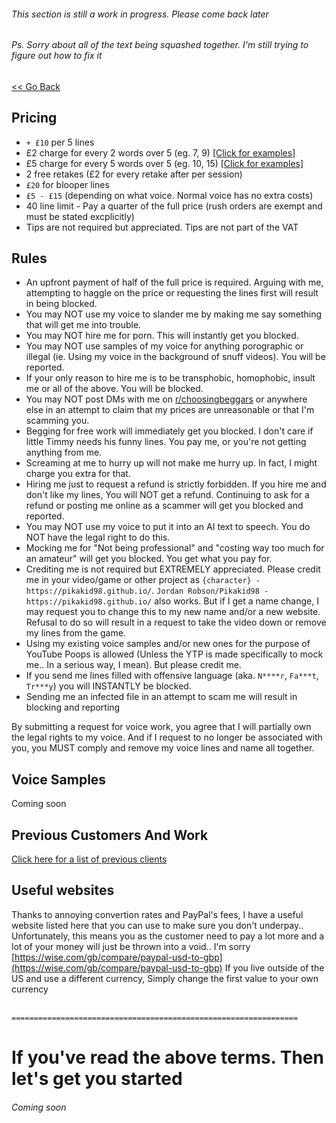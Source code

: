 ###### This section is still a work in progress. Please come back later
###### Ps. Sorry about all of the text being squashed together. I'm still trying to figure out how to fix it

[<< Go Back](https://pikakid98.github.io/support-me)

## Pricing

- `+ £10` per 5 lines
- £2 charge for every 2 words over 5 (eg. 7, 9)  [[Click for examples]](https://pikakid98.github.io/support-me/hire-me/2poundexample)
- £5 charge for every 5 words over 5 (eg. 10, 15)  [[Click for examples]](https://pikakid98.github.io/support-me/hire-me/5poundexample)
- 2 free retakes (£2 for every retake after per session)
- `£20` for blooper lines
- `£5 - £15` (depending on what voice. Normal voice has no extra costs)
- 40 line limit - Pay a quarter of the full price (rush orders are exempt and must be stated excplicitly)
- Tips are not required but appreciated. Tips are not part of the VAT



## Rules

- An upfront payment of half of the full price is required. Arguing with me, attempting to haggle on the price or requesting the lines first will result in being blocked.
- You may NOT use my voice to slander me by making me say something that will get me into trouble.
- You may NOT hire me for porn. This will instantly get you blocked.
- You may NOT use samples of my voice for anything porographic or illegal (ie. Using my voice in the background of snuff videos). You will be reported.
- If your only reason to hire me is to be transphobic, homophobic, insult me or all of the above. You will be blocked.
- You may NOT post DMs with me on [r/choosingbeggars](https://www.reddit.com/r/ChoosingBeggars/) or anywhere else in an attempt to claim that my prices are unreasonable or that I'm scamming you.
- Begging for free work will immediately get you blocked. I don't care if little Timmy needs his funny lines. You pay me, or you're not getting anything from me.
- Screaming at me to hurry up will not make me hurry up. In fact, I might charge you extra for that.
- Hiring me just to request a refund is strictly forbidden. If you hire me and don't like my lines, You will NOT get a refund. Continuing to ask for a refund or posting me online as a scammer will get you blocked and reported.
- You may NOT use my voice to put it into an AI text to speech. You do NOT have the legal right to do this.
- Mocking me for "Not being professional" and "costing way too much for an amateur" will get you blocked. You get what you pay for.
- Crediting me is not required but EXTREMELY appreciated. Please credit me in your video/game or other project as `{character} - https://pikakid98.github.io/`. `Jordan Robson/Pikakid98 - https://pikakid98.github.io/` also works. But if I get a name change, I may request you to change this to my new name and/or a new website. Refusal to do so will result in a request to take the video down or remove my lines from the game.
- Using my existing voice samples and/or new ones for the purpose of YouTube Poops is allowed (Unless the YTP is made specifically to mock me.. In a serious way, I mean). But please credit me.
- If you send me lines filled with offensive language (aka. `N****r`, `Fa***t`, `Tr***y`) you will INSTANTLY be blocked.
- Sending me an infected file in an attempt to scam me will result in blocking and reporting

By submitting a request for voice work, you agree that I will partially own the legal rights to my voice. And if I request to no longer be associated with you, you MUST comply and remove my voice lines and name all together.

## Voice Samples

Coming soon

## Previous Customers And Work
[Click here for a list of previous clients](https://pikakid98.github.io/support-me/hire-me/clients)

## Useful websites
Thanks to annoying convertion rates and PayPal's fees, I have a useful website listed here that you can use to make sure you don't underpay.. Unfortunately, this means you as the customer need to pay a lot more and a lot of your money will just be thrown into a void.. I'm sorry
\
[https://wise.com/gb/compare/paypal-usd-to-gbp](https://wise.com/gb/compare/paypal-usd-to-gbp)
If you live outside of the US and use a different currency, Simply change the first value to your own currency

\
`================================================================`


# If you've read the above terms. Then let's get you started
###### Coming soon
